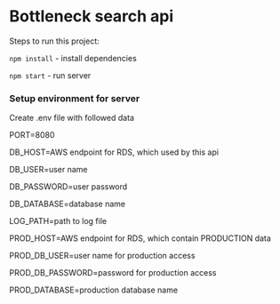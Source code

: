 # Bottleneck search api

Steps to run this project:

`npm install` - install dependencies

`npm start` - run server

### Setup environment for server

Create .env file with followed data

PORT=8080

DB_HOST=AWS endpoint for RDS, which used by this api

DB_USER=user name

DB_PASSWORD=user password
    
DB_DATABASE=database name
    
LOG_PATH=path to log file

PROD_HOST=AWS endpoint for RDS, which contain PRODUCTION data

PROD_DB_USER=user name for production access
    
PROD_DB_PASSWORD=password for production access
    
PROD_DATABASE=production database name
